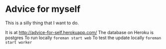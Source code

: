 # Advice for myself

This is a silly thing that I want to do.

It is at http://advice-for-self.herokuapp.com/
The database on Heroku is postgres
To run locally
`foreman start web`
To test the update locally
`foreman start worker`
